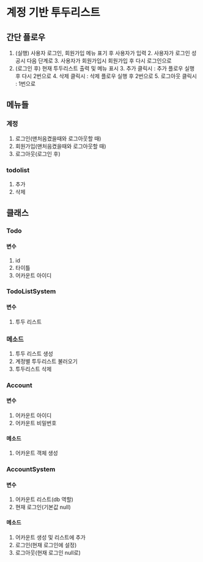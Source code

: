 # 계정 기반 투두리스트

## 간단 플로우
1. (실행) 사용자 로그인, 회원가입 메뉴 표기 후 사용자가 입력
   2. 사용자가 로그인 성공시 다음 단계로
   3. 사용자가 회원가입시 회원가입 후 다시 로그인으로
2. (로그인 후) 현재 투두리스트 출력 및 메뉴 표시
   3. 추가 클릭시 : 추가 플로우 실행 후 다시 2번으로
   4. 삭제 클릭시 : 삭제 플로우 실행 후 2번으로
   5. 로그아웃 클릭시 : 1번으로

## 메뉴들

### 계정
1. 로그인(맨처음켰을때와 로그아웃할 때)
2. 회원가입(맨처음켰을때와 로그아웃할 때)
3. 로그아웃(로그인 후)

### todolist
1. 추가
2. 삭제

## 클래스

### Todo

#### 변수
1. id
2. 타이틀
3. 어카운트 아이디

### TodoListSystem

#### 변수
1. 투두 리스트

### 메소드
1. 투두 리스트 생성
2. 계정별 투두리스트 불러오기
3. 투두리스트 삭제

### Account

#### 변수
1. 어카운트 아이디
2. 어카운트 비밀번호

#### 메소드
1. 어카운트 객체 생성

### AccountSystem

#### 변수
1. 어카운트 리스트(db 역할)
2. 현재 로그인(기본값 null)

#### 메소드
1. 어카운트 생성 및 리스트에 추가
2. 로그인(현재 로그인에 설정)
3. 로그아웃(현재 로그인 null로)
